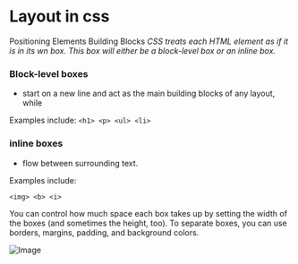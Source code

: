 
# Layout in css

Positioning Elements
Building Blocks
*CSS treats each HTML element as if it is in its wn box. This box will either be a block-level box or an inline box.*

### Block-level boxes
- start on a new line and act as the main building blocks of any layout, while 

Examples include:
`<h1> <p> <ul> <li>`
### inline boxes 
- flow between surrounding text. 

Examples include:

`<img> <b> <i>`

You can control how much space each box takes up by setting the width of the boxes (and sometimes the height, too). To separate boxes, you can use borders, margins, padding, and background colors.

![Image](https://zellwk.com/images/2013/05/display-values.jpg)

